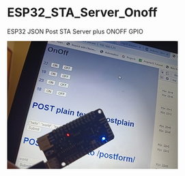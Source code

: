 # ESP32_STA_Server_Onoff
ESP32 JSON Post STA Server plus ONOFF GPIO


<img src="https://github.com/SmazControl/ESP32_STA_Server_Onoff/blob/master/ESP32_STA_Server_Onoff.jpg?raw=true">

